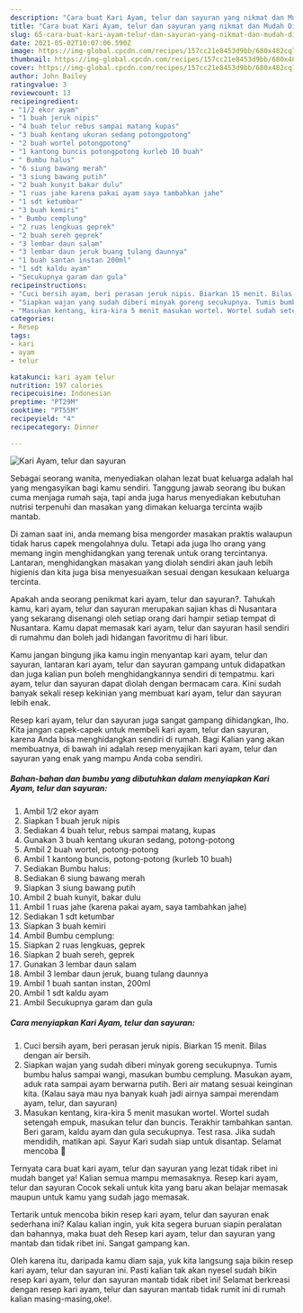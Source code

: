 ```yaml
---
description: "Cara buat Kari Ayam, telur dan sayuran yang nikmat dan Mudah Dibuat"
title: "Cara buat Kari Ayam, telur dan sayuran yang nikmat dan Mudah Dibuat"
slug: 65-cara-buat-kari-ayam-telur-dan-sayuran-yang-nikmat-dan-mudah-dibuat
date: 2021-05-02T10:07:06.590Z
image: https://img-global.cpcdn.com/recipes/157cc21e8453d9bb/680x482cq70/kari-ayam-telur-dan-sayuran-foto-resep-utama.jpg
thumbnail: https://img-global.cpcdn.com/recipes/157cc21e8453d9bb/680x482cq70/kari-ayam-telur-dan-sayuran-foto-resep-utama.jpg
cover: https://img-global.cpcdn.com/recipes/157cc21e8453d9bb/680x482cq70/kari-ayam-telur-dan-sayuran-foto-resep-utama.jpg
author: John Bailey
ratingvalue: 3
reviewcount: 13
recipeingredient:
- "1/2 ekor ayam"
- "1 buah jeruk nipis"
- "4 buah telur rebus sampai matang kupas"
- "3 buah kentang ukuran sedang potongpotong"
- "2 buah wortel potongpotong"
- "1 kantong buncis potongpotong kurleb 10 buah"
- " Bumbu halus"
- "6 siung bawang merah"
- "3 siung bawang putih"
- "2 buah kunyit bakar dulu"
- "1 ruas jahe karena pakai ayam saya tambahkan jahe"
- "1 sdt ketumbar"
- "3 buah kemiri"
- " Bumbu cemplung"
- "2 ruas lengkuas geprek"
- "2 buah sereh geprek"
- "3 lembar daun salam"
- "3 lembar daun jeruk buang tulang daunnya"
- "1 buah santan instan 200ml"
- "1 sdt kaldu ayam"
- "Secukupnya garam dan gula"
recipeinstructions:
- "Cuci bersih ayam, beri perasan jeruk nipis. Biarkan 15 menit. Bilas dengan air bersih."
- "Siapkan wajan yang sudah diberi minyak goreng secukupnya. Tumis bumbu halus sampai wangi, masukan bumbu cemplung. Masukan ayam, aduk rata sampai ayam berwarna putih. Beri air matang sesuai keinginan kita. (Kalau saya mau nya banyak kuah jadi airnya sampai merendam ayam, telur, dan sayuran)"
- "Masukan kentang, kira-kira 5 menit masukan wortel. Wortel sudah setengah empuk, masukan telur dan buncis. Terakhir tambahkan santan. Beri garam, kaldu ayam dan gula secukupnya. Test rasa. Jika sudah mendidih, matikan api. Sayur Kari sudah siap untuk disantap. Selamat mencoba 🙏"
categories:
- Resep
tags:
- kari
- ayam
- telur

katakunci: kari ayam telur 
nutrition: 197 calories
recipecuisine: Indonesian
preptime: "PT29M"
cooktime: "PT55M"
recipeyield: "4"
recipecategory: Dinner

---
```



![Kari Ayam, telur dan sayuran](https://img-global.cpcdn.com/recipes/157cc21e8453d9bb/680x482cq70/kari-ayam-telur-dan-sayuran-foto-resep-utama.jpg)

Sebagai seorang wanita, menyediakan olahan lezat buat keluarga adalah hal yang mengasyikan bagi kamu sendiri. Tanggung jawab seorang ibu bukan cuma menjaga rumah saja, tapi anda juga harus menyediakan kebutuhan nutrisi terpenuhi dan masakan yang dimakan keluarga tercinta wajib mantab.

Di zaman  saat ini, anda memang bisa mengorder masakan praktis walaupun tidak harus capek mengolahnya dulu. Tetapi ada juga lho orang yang memang ingin menghidangkan yang terenak untuk orang tercintanya. Lantaran, menghidangkan masakan yang diolah sendiri akan jauh lebih higienis dan kita juga bisa menyesuaikan sesuai dengan kesukaan keluarga tercinta. 



Apakah anda seorang penikmat kari ayam, telur dan sayuran?. Tahukah kamu, kari ayam, telur dan sayuran merupakan sajian khas di Nusantara yang sekarang disenangi oleh setiap orang dari hampir setiap tempat di Nusantara. Kamu dapat memasak kari ayam, telur dan sayuran hasil sendiri di rumahmu dan boleh jadi hidangan favoritmu di hari libur.

Kamu jangan bingung jika kamu ingin menyantap kari ayam, telur dan sayuran, lantaran kari ayam, telur dan sayuran gampang untuk didapatkan dan juga kalian pun boleh menghidangkannya sendiri di tempatmu. kari ayam, telur dan sayuran dapat diolah dengan bermacam cara. Kini sudah banyak sekali resep kekinian yang membuat kari ayam, telur dan sayuran lebih enak.

Resep kari ayam, telur dan sayuran juga sangat gampang dihidangkan, lho. Kita jangan capek-capek untuk membeli kari ayam, telur dan sayuran, karena Anda bisa menghidangkan sendiri di rumah. Bagi Kalian yang akan membuatnya, di bawah ini adalah resep menyajikan kari ayam, telur dan sayuran yang enak yang mampu Anda coba sendiri.

<!--inarticleads1-->

##### Bahan-bahan dan bumbu yang dibutuhkan dalam menyiapkan Kari Ayam, telur dan sayuran:

1. Ambil 1/2 ekor ayam
1. Siapkan 1 buah jeruk nipis
1. Sediakan 4 buah telur, rebus sampai matang, kupas
1. Gunakan 3 buah kentang ukuran sedang, potong-potong
1. Ambil 2 buah wortel, potong-potong
1. Ambil 1 kantong buncis, potong-potong (kurleb 10 buah)
1. Sediakan  Bumbu halus:
1. Sediakan 6 siung bawang merah
1. Siapkan 3 siung bawang putih
1. Ambil 2 buah kunyit, bakar dulu
1. Ambil 1 ruas jahe (karena pakai ayam, saya tambahkan jahe)
1. Sediakan 1 sdt ketumbar
1. Siapkan 3 buah kemiri
1. Ambil  Bumbu cemplung:
1. Siapkan 2 ruas lengkuas, geprek
1. Siapkan 2 buah sereh, geprek
1. Gunakan 3 lembar daun salam
1. Ambil 3 lembar daun jeruk, buang tulang daunnya
1. Ambil 1 buah santan instan, 200ml
1. Ambil 1 sdt kaldu ayam
1. Ambil Secukupnya garam dan gula




<!--inarticleads2-->

##### Cara menyiapkan Kari Ayam, telur dan sayuran:

1. Cuci bersih ayam, beri perasan jeruk nipis. Biarkan 15 menit. Bilas dengan air bersih.
1. Siapkan wajan yang sudah diberi minyak goreng secukupnya. Tumis bumbu halus sampai wangi, masukan bumbu cemplung. Masukan ayam, aduk rata sampai ayam berwarna putih. Beri air matang sesuai keinginan kita. (Kalau saya mau nya banyak kuah jadi airnya sampai merendam ayam, telur, dan sayuran)
1. Masukan kentang, kira-kira 5 menit masukan wortel. Wortel sudah setengah empuk, masukan telur dan buncis. Terakhir tambahkan santan. Beri garam, kaldu ayam dan gula secukupnya. Test rasa. Jika sudah mendidih, matikan api. Sayur Kari sudah siap untuk disantap. Selamat mencoba 🙏




Ternyata cara buat kari ayam, telur dan sayuran yang lezat tidak ribet ini mudah banget ya! Kalian semua mampu memasaknya. Resep kari ayam, telur dan sayuran Cocok sekali untuk kita yang baru akan belajar memasak maupun untuk kamu yang sudah jago memasak.

Tertarik untuk mencoba bikin resep kari ayam, telur dan sayuran enak sederhana ini? Kalau kalian ingin, yuk kita segera buruan siapin peralatan dan bahannya, maka buat deh Resep kari ayam, telur dan sayuran yang mantab dan tidak ribet ini. Sangat gampang kan. 

Oleh karena itu, daripada kamu diam saja, yuk kita langsung saja bikin resep kari ayam, telur dan sayuran ini. Pasti kalian tak akan nyesel sudah bikin resep kari ayam, telur dan sayuran mantab tidak ribet ini! Selamat berkreasi dengan resep kari ayam, telur dan sayuran mantab tidak rumit ini di rumah kalian masing-masing,oke!.

